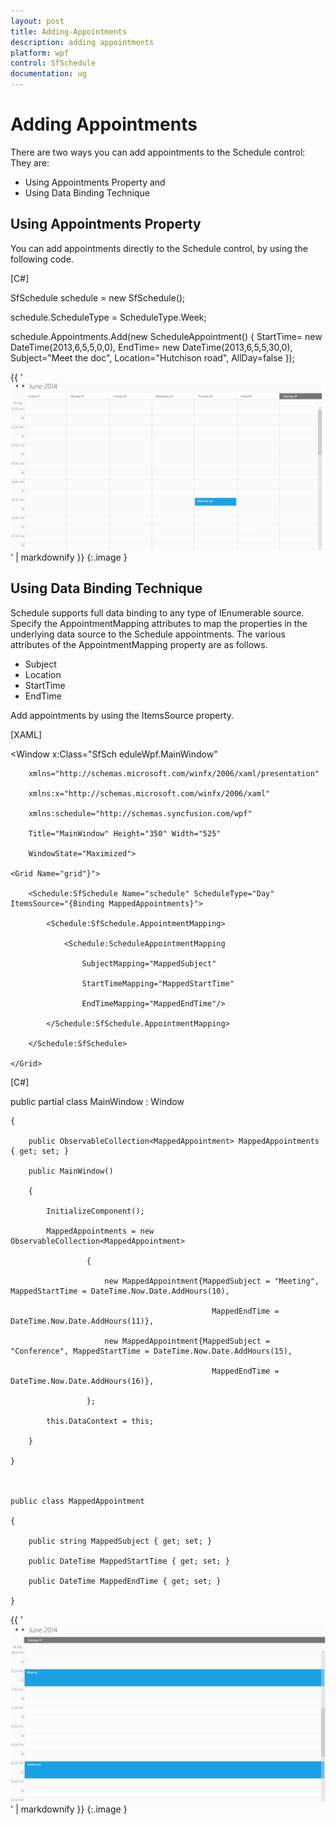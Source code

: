 ```yaml
---
layout: post
title: Adding-Appointments
description: adding appointments
platform: wpf
control: SfSchedule
documentation: ug
---
```


# Adding Appointments

There are two ways you can add appointments to the Schedule control: They are:

* Using Appointments Property and
* Using Data Binding Technique



## Using Appointments Property

You can add appointments directly to the Schedule control, by using the following code. 

[C#]



SfSchedule schedule = new SfSchedule();

schedule.ScheduleType = ScheduleType.Week;

schedule.Appointments.Add(new ScheduleAppointment() { StartTime= new DateTime(2013,6,5,5,0,0), EndTime= new DateTime(2013,6,5,5,30,0), Subject="Meet the doc", Location="Hutchison road", AllDay=false });



{{ '![](Adding-Appointments_images/Adding-Appointments_img1.png)' | markdownify }}
{:.image }


## Using Data Binding Technique

Schedule supports full data binding to any type of IEnumerable source. Specify the AppointmentMapping attributes to map the properties in the underlying data source to the Schedule appointments. The various attributes of the AppointmentMapping property are as follows.  

* Subject
* Location 
* StartTime 
* EndTime  





Add appointments by using the ItemsSource property.  

[XAML]



<Window x:Class="SfSch eduleWpf.MainWindow"

        xmlns="http://schemas.microsoft.com/winfx/2006/xaml/presentation"

        xmlns:x="http://schemas.microsoft.com/winfx/2006/xaml"

        xmlns:schedule="http://schemas.syncfusion.com/wpf"

        Title="MainWindow" Height="350" Width="525"

        WindowState="Maximized">

    <Grid Name="grid"}">

        <Schedule:SfSchedule Name="schedule" ScheduleType="Day" ItemsSource="{Binding MappedAppointments}">

            <Schedule:SfSchedule.AppointmentMapping>

                <Schedule:ScheduleAppointmentMapping

                    SubjectMapping="MappedSubject"

                    StartTimeMapping="MappedStartTime"

                    EndTimeMapping="MappedEndTime"/>

            </Schedule:SfSchedule.AppointmentMapping>

        </Schedule:SfSchedule>

    </Grid>

</Window>





[C#]

   public partial class MainWindow : Window

    {

        public ObservableCollection<MappedAppointment> MappedAppointments { get; set; }

        public MainWindow()

        {

            InitializeComponent();

            MappedAppointments = new ObservableCollection<MappedAppointment>

                     {

                         new MappedAppointment{MappedSubject = "Meeting", MappedStartTime = DateTime.Now.Date.AddHours(10), 

                                                 MappedEndTime = DateTime.Now.Date.AddHours(11)},

                         new MappedAppointment{MappedSubject = "Conference", MappedStartTime = DateTime.Now.Date.AddHours(15), 

                                                 MappedEndTime = DateTime.Now.Date.AddHours(16)},

                     };

            this.DataContext = this;

        }

    }



    public class MappedAppointment

    {

        public string MappedSubject { get; set; }

        public DateTime MappedStartTime { get; set; }

        public DateTime MappedEndTime { get; set; }

    }



{{ '![](Adding-Appointments_images/Adding-Appointments_img2.png)' | markdownify }}
{:.image }




